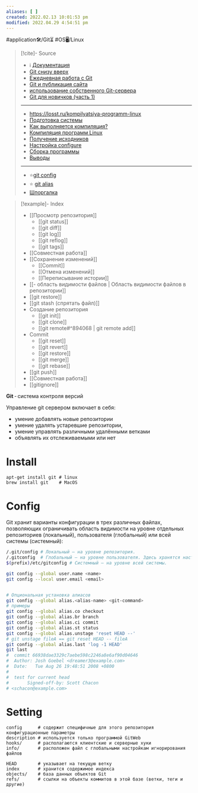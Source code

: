 ```yaml
---
aliases: [ ]
created: 2022.02.13 10:01:53 pm
modified: 2022.04.29 4:54:51 pm
---
```


#application🛠/Git⏳
#OS🖥/Linux

>[!cite]- Source
> - ℹ️  [Документация](https://git-scm.com/book/ru/v2/Git-на-сервере-Настраиваем-сервер)
> - [Git снизу вверх](https://habr.com/ru/company/intel/blog/344962/)
> - [Ежедневная работа с Git](https://habr.com/ru/post/174467/)
> - [Git и публикация сайта](https://habr.com/ru/post/127213/)
> - [использование собственного Git-сервера](https://habr.com/ru/company/ruvds/blog/359216/)
> - [Git для новичков (часть 1)](https://habr.com/ru/post/541258/)
> ---
> - <https://losst.ru/kompilyatsiya-programm-linux>
> - [Подготовка системы](https://losst.ru/kompilyatsiya-programm-linux#%D0%9F%D0%BE%D0%B4%D0%B3%D0%BE%D1%82%D0%BE%D0%B2%D0%BA%D0%B0_%D1%81%D0%B8%D1%81%D1%82%D0%B5%D0%BC%D1%8B)
> - [Как выполняется компиляция?](https://losst.ru/kompilyatsiya-programm-linux#%D0%9A%D0%B0%D0%BA_%D0%B2%D1%8B%D0%BF%D0%BE%D0%BB%D0%BD%D1%8F%D0%B5%D1%82%D1%81%D1%8F_%D0%BA%D0%BE%D0%BC%D0%BF%D0%B8%D0%BB%D1%8F%D1%86%D0%B8%D1%8F)
> - [Компиляция программ Linux](https://losst.ru/kompilyatsiya-programm-linux#%D0%9A%D0%BE%D0%BC%D0%BF%D0%B8%D0%BB%D1%8F%D1%86%D0%B8%D1%8F_%D0%BF%D1%80%D0%BE%D0%B3%D1%80%D0%B0%D0%BC%D0%BC_Linux)
> - [Получение исходников](https://losst.ru/kompilyatsiya-programm-linux#%D0%9F%D0%BE%D0%BB%D1%83%D1%87%D0%B5%D0%BD%D0%B8%D0%B5_%D0%B8%D1%81%D1%85%D0%BE%D0%B4%D0%BD%D0%B8%D0%BA%D0%BE%D0%B2)
> - [Настройка configure](https://losst.ru/kompilyatsiya-programm-linux#%D0%9D%D0%B0%D1%81%D1%82%D1%80%D0%BE%D0%B9%D0%BA%D0%B0_configure)
> - [Сборка программы](https://losst.ru/kompilyatsiya-programm-linux#%D0%A1%D0%B1%D0%BE%D1%80%D0%BA%D0%B0_%D0%BF%D1%80%D0%BE%D0%B3%D1%80%D0%B0%D0%BC%D0%BC%D1%8B)
> - [Выводы](https://losst.ru/kompilyatsiya-programm-linux#%D0%92%D1%8B%D0%B2%D0%BE%D0%B4%D1%8B)
> ---
> - ⭐[git config](https://www.atlassian.com/ru/git/tutorials/setting-up-a-repository/git-config)
> - ⭐ [git alias](https://www.atlassian.com/ru/git/tutorials/git-alias)
> - [Шпоргалка](https://proglib.io/p/git-cheatsheet)


>[!example]- Index
>
>- [[Просмотр репозитория]]
> 	- [[git status]]
> 	- [[git diff]]
> 	- [[git log]]
> 	- [[git reflog]]
> 	- [[git tags]]
>- [[Совместная работа]]
>- [[Сохранение изменений]]
>	- [[Commit]]
>	- [[Отмена изменений]]
>	- [[Переписывание истории]]
> - [[- область видимости файлов | Область видимости файлов в репозитории]]
> - [[git restore]]
> - [[git stash (спрятать файл)]]
>- Создание репозитория
> 	- [[git init]]
> 	- [[git clone]]
> 	- [[git remote#^894068 | git remote add]]
> - Commit
> 	- [[git reset]]
> 	- [[git revert]]
> 	- [[git restore]]
> 	- [[git merge]]
> 	- [[git rebase]]
> - [[git push]]
>- [[Совместная работа]]
>- [[gitignore]]


**Git** - система контроля версий

Управление git сервером включает в себя:
- умение добавлять новые репозитории
- умение удалять устаревшие репозитории,
- умение управлять различными удалёнными ветками
- объявлять их отслеживаемыми или нет

# Install

```shell
apt-get install git # linux
brew install git    # MacOS
```

# Config

Git хранит варианты конфигурации в трех различных файлах, позволяющих ограничивать область видимости на уровне отдельных репозиториев (локальный), пользователя (глобальный) или всей системы (системный):

```Bash
/.git/config # Локальный — на уровне репозитория.
/.gitconfig  # Глобальный — на уровне пользователя. Здесь хранятся настройки с флагом --global.
$(prefix)/etc/gitconfig # Системный — на уровне всей системы.
```

```Bash
git config --global user.name <name>
git config --local user.email <email>


# Опциональная установка алиасов
git config --global alias.<alias-name> <git-command>
# примеры
git config --global alias.co checkout
git config --global alias.br branch
git config --global alias.ci commit
git config --global alias.st status
git config --global alias.unstage 'reset HEAD --'
# git unstage fileA == git reset HEAD -- fileA
git config --global alias.last 'log -1 HEAD'
git last
#  commit 66938dae3329c7aebe598c2246a8e6af90d04646
#  Author: Josh Goebel <dreamer3@example.com>
#  Date:   Tue Aug 26 19:48:51 2008 +0800
#
#  test for current head
#       Signed-off-by: Scott Chacon
# <schacon@example.com>
```

# Setting

```shell
config      # содержит специфичные для этого репозитория конфигурационные параметры
description # используется только программой GitWeb
hooks/      # располагаются клиентские и серверные хуки
info/       # расположен файл с глобальными настройкам игнорирования файлов

HEAD        # указывает на текущую ветку
index		# хранится содержимое индекса
objects/    # база данных объектов Git
refs/       # ссылки на объекты коммитов в этой базе (ветки, теги и другие)
```

